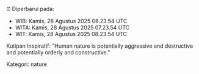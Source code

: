 ⏰ Diperbarui pada:
- WIB: Kamis, 28 Agustus 2025 06.23.54 UTC
- WITA: Kamis, 28 Agustus 2025 07.23.54 UTC
- WIT: Kamis, 28 Agustus 2025 08.23.54 UTC

Kutipan Inspiratif:
"Human nature is potentially aggressive and destructive and potentially orderly and constructive."


Kategori: nature

